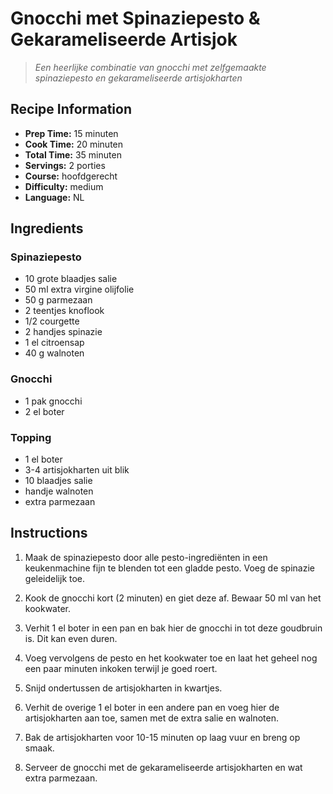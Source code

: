 # Gnocchi met Spinaziepesto & Gekarameliseerde Artisjok

> *Een heerlijke combinatie van gnocchi met zelfgemaakte spinaziepesto en gekarameliseerde artisjokharten*

## Recipe Information

- **Prep Time:** 15 minuten
- **Cook Time:** 20 minuten
- **Total Time:** 35 minuten
- **Servings:** 2 porties
- **Course:** hoofdgerecht
- **Difficulty:** medium
- **Language:** NL

## Ingredients

### Spinaziepesto

- 10 grote blaadjes salie
- 50 ml extra virgine olijfolie
- 50 g parmezaan
- 2 teentjes knoflook
- 1/2 courgette
- 2 handjes spinazie
- 1 el citroensap
- 40 g walnoten

### Gnocchi

- 1 pak gnocchi
- 2 el boter

### Topping

- 1 el boter
- 3-4 artisjokharten uit blik
- 10 blaadjes salie
- handje walnoten
- extra parmezaan

## Instructions

1. Maak de spinaziepesto door alle pesto-ingrediënten in een keukenmachine fijn te blenden tot een gladde pesto. Voeg de spinazie geleidelijk toe.

2. Kook de gnocchi kort (2 minuten) en giet deze af. Bewaar 50 ml van het kookwater.

3. Verhit 1 el boter in een pan en bak hier de gnocchi in tot deze goudbruin is. Dit kan even duren.

4. Voeg vervolgens de pesto en het kookwater toe en laat het geheel nog een paar minuten inkoken terwijl je goed roert.

5. Snijd ondertussen de artisjokharten in kwartjes.

6. Verhit de overige 1 el boter in een andere pan en voeg hier de artisjokharten aan toe, samen met de extra salie en walnoten.

7. Bak de artisjokharten voor 10-15 minuten op laag vuur en breng op smaak.

8. Serveer de gnocchi met de gekarameliseerde artisjokharten en wat extra parmezaan.
